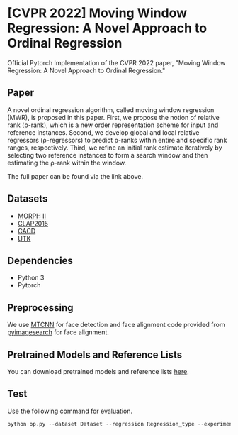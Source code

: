 [CVPR 2022] Moving Window Regression: A Novel Approach to Ordinal Regression
=============================================================================
Official Pytorch Implementation of the CVPR 2022 paper, "Moving Window Regression: A Novel Approach to Ordinal Regression."

Paper
-----------------------------------------------------------------------------
<!--[Moving Window Regression: A Novel Approach to Ordinal Regression]()-->
A novel ordinal regression algorithm, called moving window regression (MWR), is proposed in this paper. First, we propose the notion of relative rank (ρ-rank), which is a new order representation scheme for input and reference instances. Second, we develop global and local relative regressors (ρ-regressors) to predict ρ-ranks within entire and specific rank ranges, respectively. Third, we refine an initial rank estimate iteratively by selecting two reference instances to form a search window and then estimating the ρ-rank within the window. 

The full paper can be found via the link above.

<!--Please cite our paper if you use our code or dataset:-->

Datasets
-----------------------------------------------------------------------------
* [MORPH II](https://uncw.edu/oic/tech/morph.html)
* [CLAP2015](https://chalearnlap.cvc.uab.cat/dataset/18/description/)
* [CACD](https://bcsiriuschen.github.io/CARC/)
* [UTK](https://susanqq.github.io/UTKFace/)

Dependencies
-----------------------------------------------------------------------------
* Python 3
* Pytorch

Preprocessing
-----------------------------------------------------------------------------
We use [MTCNN](https://github.com/ipazc/mtcnn) for face detection and face alignment code provided from [pyimagesearch](https://pyimagesearch.com/2017/05/22/face-alignment-with-opencv-and-python/) for face alignment.

Pretrained Models and Reference Lists
-----------------------------------------------------------------------------
You can download pretrained models and reference lists [here](https://drive.google.com/drive/folders/1voOLN-_V6zzZTOmb8zKkT_2zBPjpliRm?usp=sharing).

Test
-----------------------------------------------------------------------------
Use the following command for evaluation.
```c
python op.py --dataset Dataset --regression Regression_type --experiment_setting Experimental_setting --im_path Image_path
```

